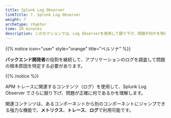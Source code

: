 ```yaml
---
title: Splunk Log Observer
linkTitle: 7. Splunk Log Observer
weight: 7
archetype: chapter
time: 20 minutes
description: このセクションでは、Log Observerを使用して掘り下げ、問題が何かを特定します。
---
```


{{% notice icon="user" style="orange" title="ペルソナ" %}}

**バックエンド開発者**の役割を継続して、アプリケーションのログを調査して問題の根本原因を特定する必要があります。

{{% /notice %}}

APM トレースに関連するコンテンツ（ログ）を使用して、Splunk Log Observer でさらに掘り下げ、問題が正確に何であるかを理解します。

関連コンテンツは、あるコンポーネントから別のコンポーネントにジャンプできる強力な機能で、**メトリクス**、**トレース**、**ログ**で利用可能です。
